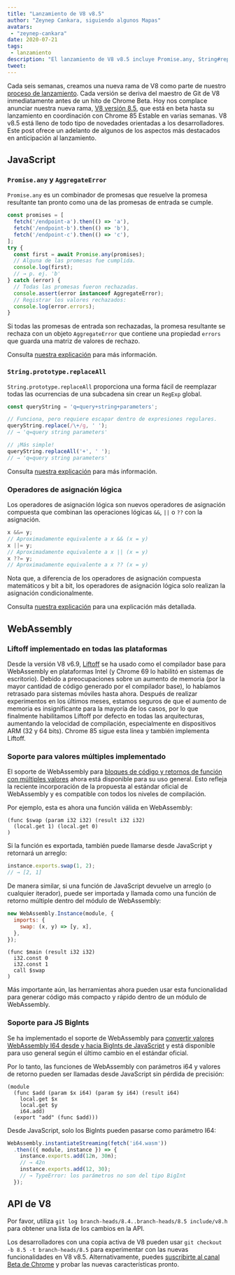 ```yaml
---
title: "Lanzamiento de V8 v8.5"
author: "Zeynep Cankara, siguiendo algunos Mapas"
avatars:
 - "zeynep-cankara"
date: 2020-07-21
tags:
 - lanzamiento
description: "El lanzamiento de V8 v8.5 incluye Promise.any, String#replaceAll, operadores de asignación lógica, soporte para WebAssembly multi-value y BigInt, y mejoras de rendimiento."
tweet:
---
```

Cada seis semanas, creamos una nueva rama de V8 como parte de nuestro [proceso de lanzamiento](https://v8.dev/docs/release-process). Cada versión se deriva del maestro de Git de V8 inmediatamente antes de un hito de Chrome Beta. Hoy nos complace anunciar nuestra nueva rama, [V8 versión 8.5](https://chromium.googlesource.com/v8/v8.git/+log/branch-heads/8.5), que está en beta hasta su lanzamiento en coordinación con Chrome 85 Estable en varias semanas. V8 v8.5 está lleno de todo tipo de novedades orientadas a los desarrolladores. Este post ofrece un adelanto de algunos de los aspectos más destacados en anticipación al lanzamiento.

<!--truncate-->
## JavaScript

### `Promise.any` y `AggregateError`

`Promise.any` es un combinador de promesas que resuelve la promesa resultante tan pronto como una de las promesas de entrada se cumple.

```js
const promises = [
  fetch('/endpoint-a').then(() => 'a'),
  fetch('/endpoint-b').then(() => 'b'),
  fetch('/endpoint-c').then(() => 'c'),
];
try {
  const first = await Promise.any(promises);
  // Alguna de las promesas fue cumplida.
  console.log(first);
  // → p. ej. 'b'
} catch (error) {
  // Todas las promesas fueron rechazadas.
  console.assert(error instanceof AggregateError);
  // Registrar los valores rechazados:
  console.log(error.errors);
}
```

Si todas las promesas de entrada son rechazadas, la promesa resultante se rechaza con un objeto `AggregateError` que contiene una propiedad `errors` que guarda una matriz de valores de rechazo.

Consulta [nuestra explicación](https://v8.dev/features/promise-combinators#promise.any) para más información.

### `String.prototype.replaceAll`

`String.prototype.replaceAll` proporciona una forma fácil de reemplazar todas las ocurrencias de una subcadena sin crear un `RegExp` global.

```js
const queryString = 'q=query+string+parameters';

// Funciona, pero requiere escapar dentro de expresiones regulares.
queryString.replace(/\+/g, ' ');
// → 'q=query string parameters'

// ¡Más simple!
queryString.replaceAll('+', ' ');
// → 'q=query string parameters'
```

Consulta [nuestra explicación](https://v8.dev/features/string-replaceall) para más información.

### Operadores de asignación lógica

Los operadores de asignación lógica son nuevos operadores de asignación compuesta que combinan las operaciones lógicas `&&`, `||` o `??` con la asignación.

```js
x &&= y;
// Aproximadamente equivalente a x && (x = y)
x ||= y;
// Aproximadamente equivalente a x || (x = y)
x ??= y;
// Aproximadamente equivalente a x ?? (x = y)
```

Nota que, a diferencia de los operadores de asignación compuesta matemáticos y bit a bit, los operadores de asignación lógica solo realizan la asignación condicionalmente.

Consulta [nuestra explicación](https://v8.dev/features/logical-assignment) para una explicación más detallada.

## WebAssembly

### Liftoff implementado en todas las plataformas

Desde la versión V8 v6.9, [Liftoff](https://v8.dev/blog/liftoff) se ha usado como el compilador base para WebAssembly en plataformas Intel (y Chrome 69 lo habilitó en sistemas de escritorio). Debido a preocupaciones sobre un aumento de memoria (por la mayor cantidad de código generado por el compilador base), lo habíamos retrasado para sistemas móviles hasta ahora. Después de realizar experimentos en los últimos meses, estamos seguros de que el aumento de memoria es insignificante para la mayoría de los casos, por lo que finalmente habilitamos Liftoff por defecto en todas las arquitecturas, aumentando la velocidad de compilación, especialmente en dispositivos ARM (32 y 64 bits). Chrome 85 sigue esta línea y también implementa Liftoff.

### Soporte para valores múltiples implementado

El soporte de WebAssembly para [bloques de código y retornos de función con múltiples valores](https://github.com/WebAssembly/multi-value) ahora está disponible para su uso general. Esto refleja la reciente incorporación de la propuesta al estándar oficial de WebAssembly y es compatible con todos los niveles de compilación.

Por ejemplo, esta es ahora una función válida en WebAssembly:

```wasm
(func $swap (param i32 i32) (result i32 i32)
  (local.get 1) (local.get 0)
)
```

Si la función es exportada, también puede llamarse desde JavaScript y retornará un arreglo:

```js
instance.exports.swap(1, 2);
// → [2, 1]
```

De manera similar, si una función de JavaScript devuelve un arreglo (o cualquier iterador), puede ser importada y llamada como una función de retorno múltiple dentro del módulo de WebAssembly:

```js
new WebAssembly.Instance(module, {
  imports: {
    swap: (x, y) => [y, x],
  },
});
```

```wasm
(func $main (result i32 i32)
  i32.const 0
  i32.const 1
  call $swap
)
```

Más importante aún, las herramientas ahora pueden usar esta funcionalidad para generar código más compacto y rápido dentro de un módulo de WebAssembly.

### Soporte para JS BigInts

Se ha implementado el soporte de WebAssembly para [convertir valores WebAssembly I64 desde y hacia BigInts de JavaScript](https://github.com/WebAssembly/JS-BigInt-integration) y está disponible para uso general según el último cambio en el estándar oficial.

Por lo tanto, las funciones de WebAssembly con parámetros i64 y valores de retorno pueden ser llamadas desde JavaScript sin pérdida de precisión:

```wasm
(module
  (func $add (param $x i64) (param $y i64) (result i64)
    local.get $x
    local.get $y
    i64.add)
  (export "add" (func $add)))
```

Desde JavaScript, solo los BigInts pueden pasarse como parámetro I64:

```js
WebAssembly.instantiateStreaming(fetch('i64.wasm'))
  .then(({ module, instance }) => {
    instance.exports.add(12n, 30n);
    // → 42n
    instance.exports.add(12, 30);
    // → TypeError: los parámetros no son del tipo BigInt
  });
```

## API de V8

Por favor, utiliza `git log branch-heads/8.4..branch-heads/8.5 include/v8.h` para obtener una lista de los cambios en la API.

Los desarrolladores con una copia activa de V8 pueden usar `git checkout -b 8.5 -t branch-heads/8.5` para experimentar con las nuevas funcionalidades en V8 v8.5. Alternativamente, puedes [suscribirte al canal Beta de Chrome](https://www.google.com/chrome/browser/beta.html) y probar las nuevas características pronto.
